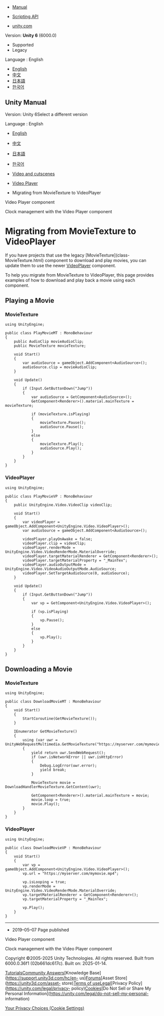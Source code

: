 [](https://docs.unity3d.com)

  * [Manual](../Manual/index.html)
  * [Scripting API](../ScriptReference/index.html)

  * [unity.com](https://unity.com/)

Version: **Unity 6** (6000.0)

  * Supported
  * Legacy

Language : English

  * [English](/Manual/VideoPlayer-MigratingFromMovieTexture.html)
  * [中文](/cn/current/Manual/VideoPlayer-MigratingFromMovieTexture.html)
  * [日本語](/ja/current/Manual/VideoPlayer-MigratingFromMovieTexture.html)
  * [한국어](/kr/current/Manual/VideoPlayer-MigratingFromMovieTexture.html)

[](https://docs.unity3d.com)

## Unity Manual

Version: Unity 6Select a different version

Language : English

  * [English](/Manual/VideoPlayer-MigratingFromMovieTexture.html)
  * [中文](/cn/current/Manual/VideoPlayer-MigratingFromMovieTexture.html)
  * [日本語](/ja/current/Manual/VideoPlayer-MigratingFromMovieTexture.html)
  * [한국어](/kr/current/Manual/VideoPlayer-MigratingFromMovieTexture.html)

  * [Video and cutscenes](Video.html)
  * [Video Player](VideoPlayer.html)
  * Migrating from MovieTexture to VideoPlayer

[](class-VideoPlayer.html)

Video Player component

[](video-clock.html)

Clock management with the Video Player component

# Migrating from MovieTexture to VideoPlayer

If you have projects that use the legacy [MovieTexture](class-
MovieTexture.html) component to download and play movies, you can update them
to use the newer [VideoPlayer](class-VideoPlayer.html) component.

To help you migrate from MovieTexture to VideoPlayer, this page provides
examples of how to download and play back a movie using each component.

## Playing a Movie

### MovieTexture

    
    
    using UnityEngine;
    
    public class PlayMovieMT : MonoBehaviour
    {
        public AudioClip movieAudioClip;
        public MovieTexture movieTexture;
    
        void Start()
        {
            var audioSource = gameObject.AddComponent<AudioSource>();
            audioSource.clip = movieAudioClip;
        }
    
        void Update()
        {
            if (Input.GetButtonDown("Jump"))
            {
                var audioSource = GetComponent<AudioSource>();
                GetComponent<Renderer>().material.mainTexture = movieTexture;
    
                if (movieTexture.isPlaying)
                {
                    movieTexture.Pause();
                    audioSource.Pause();
                }
                else
                {
                    movieTexture.Play();
                    audioSource.Play();
                }
            }
        }
    }
    

### VideoPlayer

    
    
    using UnityEngine;
    
    public class PlayMovieVP : MonoBehaviour
    {
        public UnityEngine.Video.VideoClip videoClip;
    
        void Start()
        {
            var videoPlayer = gameObject.AddComponent<UnityEngine.Video.VideoPlayer>();
            var audioSource = gameObject.AddComponent<AudioSource>();
    
            videoPlayer.playOnAwake = false;
            videoPlayer.clip = videoClip;
            videoPlayer.renderMode = UnityEngine.Video.VideoRenderMode.MaterialOverride;
            videoPlayer.targetMaterialRenderer = GetComponent<Renderer>();
            videoPlayer.targetMaterialProperty = "_MainTex";
            videoPlayer.audioOutputMode = UnityEngine.Video.VideoAudioOutputMode.AudioSource;
            videoPlayer.SetTargetAudioSource(0, audioSource);
        }
    
        void Update()
        {
            if (Input.GetButtonDown("Jump"))
            {
                var vp = GetComponent<UnityEngine.Video.VideoPlayer>();
    
                if (vp.isPlaying)
                {
                    vp.Pause();
                }
                else
                {
                    vp.Play();
                }
            }
        }
    }
    

## Downloading a Movie

### MovieTexture

    
    
    using UnityEngine;
    
    public class DownloadMovieMT : MonoBehaviour
    {
        void Start()
        {
            StartCoroutine(GetMovieTexture());
        }
    
        IEnumerator GetMovieTexture()
        {
            using (var uwr = UnityWebRequestMultimedia.GetMovieTexture("https://myserver.com/mymovie.ogv"))
            {
                yield return uwr.SendWebRequest();
                if (uwr.isNetworkError || uwr.isHttpError)
                {
                    Debug.LogError(uwr.error);
                    yield break;
                }
    
                MovieTexture movie = DownloadHandlerMovieTexture.GetContent(uwr);
    
                GetComponent<Renderer>().material.mainTexture = movie;
                movie.loop = true;
                movie.Play();
            }
        }
    }
    

### VideoPlayer

    
    
    using UnityEngine;
    
    public class DownloadMovieVP : MonoBehaviour
    {
        void Start()
        {
            var vp = gameObject.AddComponent<UnityEngine.Video.VideoPlayer>();
            vp.url = "https://myserver.com/mymovie.mp4";
    
            vp.isLooping = true;
            vp.renderMode = UnityEngine.Video.VideoRenderMode.MaterialOverride;
            vp.targetMaterialRenderer = GetComponent<Renderer>();
            vp.targetMaterialProperty = "_MainTex";
    
            vp.Play();
        }
    }
    

* * *

  * 2019–05–07 Page published 

[](class-VideoPlayer.html)

Video Player component

[](video-clock.html)

Clock management with the Video Player component

Copyright ©2005-2025 Unity Technologies. All rights reserved. Built from
6000.0.36f1 (02b661dc617c). Built on: 2025-01-14.

[Tutorials](https://learn.unity.com/)[Community
Answers](https://answers.unity3d.com)[Knowledge
Base](https://support.unity3d.com/hc/en-
us)[Forums](https://forum.unity3d.com)[Asset Store](https://unity3d.com/asset-
store)[Terms of
use](https://docs.unity3d.com/Manual/TermsOfUse.html)[Legal](https://unity.com/legal)[Privacy
Policy](https://unity.com/legal/privacy-
policy)[Cookies](https://unity.com/legal/cookie-policy)[Do Not Sell or Share
My Personal Information](https://unity.com/legal/do-not-sell-my-personal-
information)

[Your Privacy Choices (Cookie Settings)](javascript:void\(0\);)

